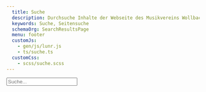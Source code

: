 ```yaml
---
  title: Suche
  description: Durchsuche Inhalte der Webseite des Musikvereins Wollbach 1866 e.V.
  keywords: Suche, Seitensuche
  schemaOrg: SearchResultsPage
  menu: footer
  customJs:
    - gen/js/lunr.js
    - ts/suche.ts
  customCss:
    - scss/suche.scss
---
```


<form itemprop="potentialAction" itemscope itemtype="http://schema.org/SearchAction">
  <meta itemprop="target" content="http://www.mv-wollbach.de/search.html?q={query}" />
  <input class="mvw-search-field" itemprop="query-input" placeholder="Suche..." type="search" name="query" />
</form>

<ol class="results">
</ol>
